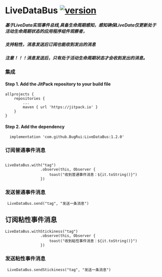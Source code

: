# LiveDataBus [![version](https://jitpack.io/v/BugRui/LiveDataBus.svg)](https://jitpack.io/#BugRui/LiveDataBus/1.2.0)

##### 基于LiveData实现事件总线,具备生命周期感知，感知确保LiveData仅更新处于活动生命周期状态的应用程序组件观察者，
##### 支持粘性，消息发送后订阅也能收到发出的消息
##### 注意！！！消息发送后，只有处于活动生命周期状态才会收到发出的消息。


### 集成
#### Step 1. Add the JitPack repository to your build file
```
allprojects {
	repositories {
		...
		maven { url 'https://jitpack.io' }
	}
}

```
####  Step 2. Add the dependency
```
  implementation 'com.github.BugRui:LiveDataBus:1.2.0'
```


### 订阅普通事件消息
```

LiveDataBus.with("tag")
                .observe(this, Observer {
                    toast("收到普通事件消息：${it.toString()}")
                })
```

### 发送普通事件消息
```
 LiveDataBus.send("tag", "发送一条消息")

```
## 订阅粘性事件消息
```
LiveDataBus.withStickiness("tag")
                .observe(this, Observer {
                    toast("收到粘性事件消息：${it.toString()}")
                })
```

### 发送粘性事件消息
```
 LiveDataBus.sendStickiness("tag", "发送一条消息")
```


